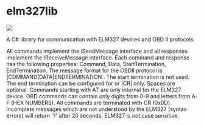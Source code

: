 elm327lib
=========

<img src="https://travis-ci.org/cracker4o/elm327lib.svg?branch=master" />

A C# library for communication with ELM327 devices and OBD II protocols.

All commands implement the ISendMessage interface and all responses implement the IReceiveMessage interface. Each command and response has the following properties: Command, Data, StartTermination, EndTermination. The message format for the OBDII protocol is |COMMAND|DATA|ENDTERMINATION . The start termination is not used. The end termination can be configured for <CR><LF> or |CR| only. Spaces are optional. Commands starting with AT are only internal for the ELM327 device. OBD commands can contain only digits from 0-9 and letters from A-F (HEX NUMBERS). All commands are terminated with CR (0x0D). Incomplete messages which are not understood by the ELM327 (syntax errors) will return '?' after 20 seconds. ELM327 is not case sensitive.

